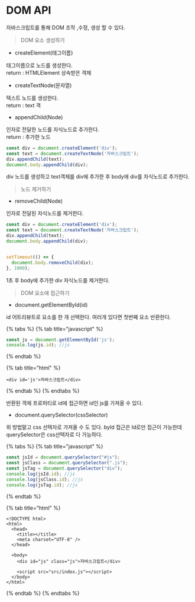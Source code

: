 # DOM API

자바스크립트를 통해 DOM 조작 ,수정, 생성 할 수 있다.

> DOM 요소 생성하기

* createElement\(태그이름\)

태그이름으로 노드를 생성한다.  
return : HTMLElement 상속받은 객체

* createTextNode\(문자열\)

텍스트 노드를 생성한다.  
return : text 객

* appendChild\(Node\)

인자로 전달한 노드를 자식노드로 추가한다.  
return : 추가한 노드 

```javascript
const div = document.createElement('div');
const text = document.createTextNode('자바스크립트');
div.appendChild(text);
document.body.appendChild(div);
```

div 노드를 생성하고 text객체를 div에 추가한 후 body에 div를 자식노드로 추가한다.

> 노드 제거하기

* removeChild\(Node\)

인자로 전달된 자식노드를 제거한다.

```javascript
const div = document.createElement('div');
const text = document.createTextNode('자바스크립트');
div.appendChild(text);
document.body.appendChild(div);


setTimeout(() => {
  document.body.removeChild(div);
}, 1000);

```

1초 후 body에 추가한 div 자식노드를 제거한다.

> DOM 요소에 접근하기

* document.getElementById\(id\)

id 어트리뷰트로 요소를 한 개 선택한다. 여러개 있다면 첫번째 요소 반환한다.

{% tabs %}
{% tab title="javascript" %}
```javascript
const js = document.getElementById('js');
console.log(js.id); //js
```
{% endtab %}

{% tab title="html" %}
```markup
<div id='js'>자바스크립트</div>

```
{% endtab %}
{% endtabs %}

반환된 객체 프로퍼티로 id에 접근하면 id인 js를 가져올 수 있다.

* document.querySelector\(cssSelector\)

위 방법말고 css 선택자로 가져올 수 도 있다. byId 접근은 Id로만 접근이 가능한데  querySelector은 css선택자로 다 가능하다.

{% tabs %}
{% tab title="javascript" %}
```javascript
const jsId = document.querySelector("#js");
const jsClass = document.querySelector(".js");
const jsTag = document.querySelector("div");
console.log(jsId.id); //js
console.log(jsClass.id); //js
console.log(jsTag.id); //js

```
{% endtab %}

{% tab title="html" %}
```markup
<!DOCTYPE html>
<html>
  <head>
    <title></title>
    <meta charset="UTF-8" />
  </head>

  <body>
    <div id="js" class="js">자바스크립트</div>

    <script src="src/index.js"></script>
  </body>
</html>

```
{% endtab %}
{% endtabs %}

